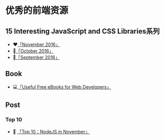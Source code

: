 # 优秀的前端资源

## 15 Interesting JavaScript and CSS Libraries系列
- ❤️[「November 2016」](https://github.com/sulihuang/frontend-collection/issues/1)
- 🐚[「October 2016」](https://github.com/sulihuang/frontend-collection/issues/2)
- 💙[「September 2016」](https://github.com/sulihuang/frontend-collection/issues/5)

## Book

- 💻[「Useful Free eBooks for Web Developers」](https://github.com/sulihuang/frontend-collection/issues/3)

## Post
### Top 10
- 🌹 [「Top 10：NodeJS in November」](https://github.com/sulihuang/frontend-collection/issues/4)
